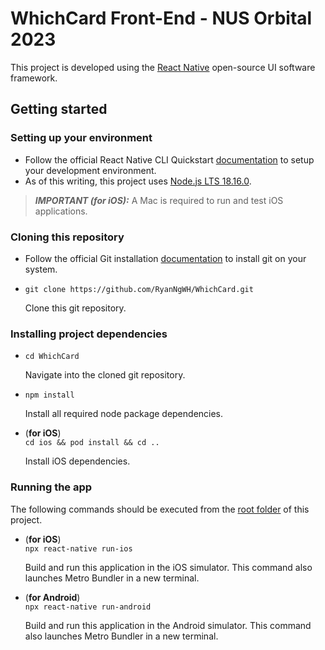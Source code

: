 # WhichCard Front-End - NUS Orbital 2023

This project is developed using the <u>React Native</u> open-source UI software framework.

## Getting started

### Setting up your environment

- Follow the official React Native CLI Quickstart [documentation](https://reactnative.dev/docs/environment-setup?guide=native) to setup your development environment.
- As of this writing, this project uses <u>Node.js LTS 18.16.0</u>.

> ***IMPORTANT (for iOS):*** A Mac is required to run and test iOS applications.

### Cloning this repository

- Follow the official Git installation [documentation](https://git-scm.com/book/en/v2/Getting-Started-Installing-Git) to install git on your system.

- `git clone https://github.com/RyanNgWH/WhichCard.git`

    Clone this git repository.

### Installing project dependencies

- `cd WhichCard`

    Navigate into the cloned git repository.

- `npm install`

    Install all required node package dependencies.

- (**for iOS**) <br/>
    `cd ios && pod install && cd ..`

    Install iOS dependencies.

### Running the app

The following commands should be executed from the <u>root folder</u> of this project.

- (**for iOS**) <br/>
    `npx react-native run-ios`

    Build and run this application in the iOS simulator.
    This command also launches Metro Bundler in a new terminal.

- (**for Android**) <br/>
    `npx react-native run-android` 

    Build and run this application in the Android simulator.
    This command also launches Metro Bundler in a new terminal.
